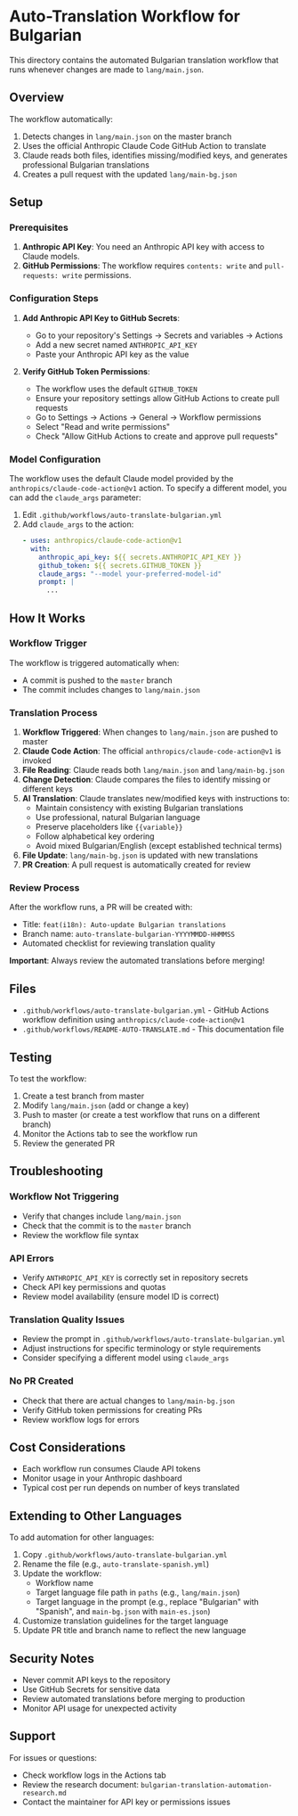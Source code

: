 # Auto-Translation Workflow for Bulgarian

This directory contains the automated Bulgarian translation workflow that runs whenever changes are made to `lang/main.json`.

## Overview

The workflow automatically:
1. Detects changes in `lang/main.json` on the master branch
2. Uses the official Anthropic Claude Code GitHub Action to translate
3. Claude reads both files, identifies missing/modified keys, and generates professional Bulgarian translations
4. Creates a pull request with the updated `lang/main-bg.json`

## Setup

### Prerequisites

1. **Anthropic API Key**: You need an Anthropic API key with access to Claude models.
2. **GitHub Permissions**: The workflow requires `contents: write` and `pull-requests: write` permissions.

### Configuration Steps

1. **Add Anthropic API Key to GitHub Secrets**:
   - Go to your repository's Settings → Secrets and variables → Actions
   - Add a new secret named `ANTHROPIC_API_KEY`
   - Paste your Anthropic API key as the value

2. **Verify GitHub Token Permissions**:
   - The workflow uses the default `GITHUB_TOKEN`
   - Ensure your repository settings allow GitHub Actions to create pull requests
   - Go to Settings → Actions → General → Workflow permissions
   - Select "Read and write permissions"
   - Check "Allow GitHub Actions to create and approve pull requests"

### Model Configuration

The workflow uses the default Claude model provided by the `anthropics/claude-code-action@v1` action. To specify a different model, you can add the `claude_args` parameter:

1. Edit `.github/workflows/auto-translate-bulgarian.yml`
2. Add `claude_args` to the action:
   ```yaml
   - uses: anthropics/claude-code-action@v1
     with:
       anthropic_api_key: ${{ secrets.ANTHROPIC_API_KEY }}
       github_token: ${{ secrets.GITHUB_TOKEN }}
       claude_args: "--model your-preferred-model-id"
       prompt: |
         ...
   ```

## How It Works

### Workflow Trigger

The workflow is triggered automatically when:
- A commit is pushed to the `master` branch
- The commit includes changes to `lang/main.json`

### Translation Process

1. **Workflow Triggered**: When changes to `lang/main.json` are pushed to master
2. **Claude Code Action**: The official `anthropics/claude-code-action@v1` is invoked
3. **File Reading**: Claude reads both `lang/main.json` and `lang/main-bg.json`
4. **Change Detection**: Claude compares the files to identify missing or different keys
5. **AI Translation**: Claude translates new/modified keys with instructions to:
   - Maintain consistency with existing Bulgarian translations
   - Use professional, natural Bulgarian language
   - Preserve placeholders like `{{variable}}`
   - Follow alphabetical key ordering
   - Avoid mixed Bulgarian/English (except established technical terms)
6. **File Update**: `lang/main-bg.json` is updated with new translations
7. **PR Creation**: A pull request is automatically created for review

### Review Process

After the workflow runs, a PR will be created with:
- Title: `feat(i18n): Auto-update Bulgarian translations`
- Branch name: `auto-translate-bulgarian-YYYYMMDD-HHMMSS`
- Automated checklist for reviewing translation quality

**Important**: Always review the automated translations before merging!

## Files

- `.github/workflows/auto-translate-bulgarian.yml` - GitHub Actions workflow definition using `anthropics/claude-code-action@v1`
- `.github/workflows/README-AUTO-TRANSLATE.md` - This documentation file

## Testing

To test the workflow:

1. Create a test branch from master
2. Modify `lang/main.json` (add or change a key)
3. Push to master (or create a test workflow that runs on a different branch)
4. Monitor the Actions tab to see the workflow run
5. Review the generated PR

## Troubleshooting

### Workflow Not Triggering

- Verify that changes include `lang/main.json`
- Check that the commit is to the `master` branch
- Review the workflow file syntax

### API Errors

- Verify `ANTHROPIC_API_KEY` is correctly set in repository secrets
- Check API key permissions and quotas
- Review model availability (ensure model ID is correct)

### Translation Quality Issues

- Review the prompt in `.github/workflows/auto-translate-bulgarian.yml`
- Adjust instructions for specific terminology or style requirements
- Consider specifying a different model using `claude_args`

### No PR Created

- Check that there are actual changes to `lang/main-bg.json`
- Verify GitHub token permissions for creating PRs
- Review workflow logs for errors

## Cost Considerations

- Each workflow run consumes Claude API tokens
- Monitor usage in your Anthropic dashboard
- Typical cost per run depends on number of keys translated

## Extending to Other Languages

To add automation for other languages:

1. Copy `.github/workflows/auto-translate-bulgarian.yml`
2. Rename the file (e.g., `auto-translate-spanish.yml`)
3. Update the workflow:
   - Workflow name
   - Target language file path in `paths` (e.g., `lang/main.json`)
   - Target language in the prompt (e.g., replace "Bulgarian" with "Spanish", and `main-bg.json` with `main-es.json`)
4. Customize translation guidelines for the target language
5. Update PR title and branch name to reflect the new language

## Security Notes

- Never commit API keys to the repository
- Use GitHub Secrets for sensitive data
- Review automated translations before merging to production
- Monitor API usage for unexpected activity

## Support

For issues or questions:
- Check workflow logs in the Actions tab
- Review the research document: `bulgarian-translation-automation-research.md`
- Contact the maintainer for API key or permissions issues